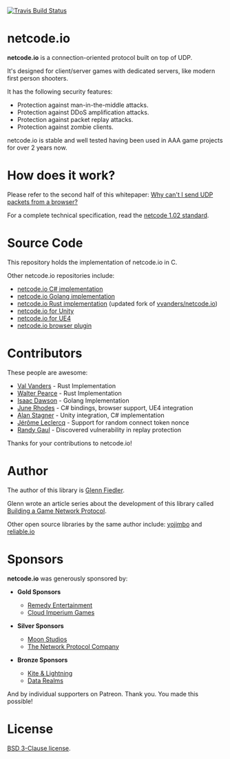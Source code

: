 [![Travis Build Status](https://travis-ci.org/networkprotocol/netcode.io.svg?branch=master)](https://travis-ci.org/networkprotocol/netcode.io)

# netcode.io

**netcode.io** is a connection-oriented protocol built on top of UDP. 

It's designed for client/server games with dedicated servers, like modern first person shooters.

It has the following security features:

* Protection against man-in-the-middle attacks.
* Protection against DDoS amplification attacks.
* Protection against packet replay attacks.
* Protection against zombie clients.

netcode.io is stable and well tested having been used in AAA game projects for over 2 years now.

# How does it work?

Please refer to the second half of this whitepaper: [Why can't I send UDP packets from a browser?](http://gafferongames.com/post/why_cant_i_send_udp_packets_from_a_browser/) 

For a complete technical specification, read the [netcode 1.02 standard](https://github.com/networkprotocol/netcode.io/blob/master/STANDARD.md).

# Source Code

This repository holds the implementation of netcode.io in C.

Other netcode.io repositories include:

* [netcode.io C# implementation](https://github.com/KillaMaaki/Netcode.IO.NET)
* [netcode.io Golang implementation](https://github.com/wirepair/netcode)
* [netcode.io Rust implementation](https://github.com/jaynus/netcode.io) (updated fork of [vvanders/netcode.io](https://github.com/vvanders/netcode.io))
* [netcode.io for Unity](https://github.com/KillaMaaki/Unity-Netcode.IO)
* [netcode.io for UE4](https://github.com/RedpointGames/netcode.io-UE4)
* [netcode.io browser plugin](https://github.com/RedpointGames/netcode.io-browser)

# Contributors

These people are awesome:

* [Val Vanders](https://github.com/vvanders) - Rust Implementation
* [Walter Pearce](https://github.com/jaynus) - Rust Implementation
* [Isaac Dawson](https://github.com/wirepair) - Golang Implementation
* [June Rhodes](https://github.com/hach-que) - C# bindings, browser support, UE4 integration
* [Alan Stagner](https://github.com/KillaMaaki) - Unity integration, C# implementation
* [Jérôme Leclercq](https://github.com/DrLynix) - Support for random connect token nonce
* [Randy Gaul](https://github.com/RandyGaul) - Discovered vulnerability in replay protection

Thanks for your contributions to netcode.io!

# Author

The author of this library is [Glenn Fiedler](https://www.linkedin.com/in/glennfiedler).

Glenn wrote an article series about the development of this library called [Building a Game Network Protocol](https://gafferongames.com/categories/building-a-game-network-protocol).

Other open source libraries by the same author include: [yojimbo](http://libyojimbo.com) and [reliable.io](https://github.com/networkprotocol/reliable.io)

# Sponsors

**netcode.io** was generously sponsored by:

* **Gold Sponsors**
    * [Remedy Entertainment](http://www.remedygames.com/)
    * [Cloud Imperium Games](https://cloudimperiumgames.com)
    
* **Silver Sponsors**
    * [Moon Studios](http://www.oriblindforest.com/#!moon-3/)
    * [The Network Protocol Company](http://www.thenetworkprotocolcompany.com)
    
* **Bronze Sponsors**
    * [Kite & Lightning](http://kiteandlightning.la/)
    * [Data Realms](http://datarealms.com)
 
And by individual supporters on Patreon. Thank you. You made this possible!

# License

[BSD 3-Clause license](https://opensource.org/licenses/BSD-3-Clause).
